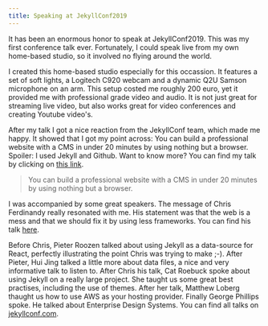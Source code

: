 ```yaml
---
title: Speaking at JekyllConf2019
---
```


It has been an enormous honor to speak at JekyllConf2019. This was my first conference talk ever. Fortunately, I could speak live from my own home-based studio, so it involved no flying around the world.

I created this home-based studio especially for this occassion. It features a set of soft lights, a Logitech C920 webcam and a dynamic Q2U Samson microphone on an arm. This setup costed me roughly 200 euro, yet it provided me with professional grade video and audio. It is not just great for streaming live video, but also works great for video conferences and creating Youtube video's.

After my talk I got a nice reaction from the JekyllConf team, which made me happy. It showed that I got my point across: You can build a professional website with a CMS in under 20 minutes by using nothing but a browser. Spoiler: I used Jekyll and Github. Want to know more? You can find my talk by clicking on [this link](https://jekyllconf.com).

> You can build a professional website with a CMS in under 20 minutes by using nothing but a browser.

I was accompanied by some great speakers. The message of Chris Ferdinandy really resonated with me. His statement was that the web is a mess and that we should fix it by using less frameworks. You can find his talk [here](https://jekyllconf.com).

Before Chris, Pieter Roozen talked about using Jekyll as a data-source for React, perfectly illustrating the point Chris was trying to make ;-). After Pieter, Hui Jing talked a little more about data files, a nice and very informative talk to listen to. After Chris his talk, Cat Roebuck spoke about using Jekyll on a really large project. She taught us some great best practises, including the use of themes. After her talk, Matthew Loberg thaught us how to use AWS as your hosting provider. Finally George Phillips spoke. He talked about Enterprise Design Systems. You can find all talks on [jekyllconf.com](https://jekyllconf.com).